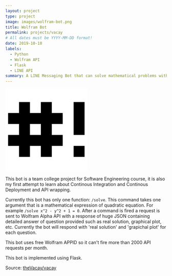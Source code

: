 ```yaml
---
layout: project
type: project
image: images/wolfram-bot.png
title: Wolfram Bot 
permalink: projects/vacay
# All dates must be YYYY-MM-DD format!
date: 2019-10-10
labels:
  - Python
  - Wolfram API
  - Flask
  - LINE API
summary: A LINE Messaging Bot that can solve mathematical problems with Wolfram Alpha API
---
```


<img class="ui medium right floated rounded image" src="../images/wolfram-bot.png">

This bot is a team college project for Software Engineering course, it is also my first attempt to learn about Continous Integration and Continous Deployment and API wrapping.

Currently this bot has only one function: `/solve`. This command takes one argument that is a mathematical expression of quadratic equation. For example `/solve x^2 - y^2 + 1 = 0`. After a command is fired a request is sent to Wolfram Alpha API with a response of huge JSON containing detailed answer of question provided such as real solution, graphical plot, etc. Currently the bot will respond with 'real solution' and 'grapichal plot' for each question.



This bot uses free Wolfram APPID so it can't fire more than 2000 API requests per month.

This bot is implemented using Flask.
 
Source: <a href="https://github.com/sayyidyofa/WolframBot"><i class="large github icon"></i>theVacay/vacay</a>
